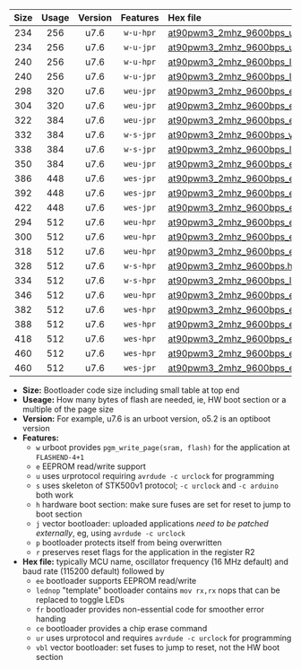 |Size|Usage|Version|Features|Hex file|
|:-:|:-:|:-:|:-:|:--|
|234|256|u7.6|`w-u-hpr`|[at90pwm3_2mhz_9600bps_ur.hex](https://raw.githubusercontent.com/stefanrueger/urboot/main/at90pwm3_2mhz_9600bps_ur.hex)|
|234|256|u7.6|`w-u-jpr`|[at90pwm3_2mhz_9600bps_ur_vbl.hex](https://raw.githubusercontent.com/stefanrueger/urboot/main/at90pwm3_2mhz_9600bps_ur_vbl.hex)|
|240|256|u7.6|`w-u-hpr`|[at90pwm3_2mhz_9600bps_lednop_ur.hex](https://raw.githubusercontent.com/stefanrueger/urboot/main/at90pwm3_2mhz_9600bps_lednop_ur.hex)|
|240|256|u7.6|`w-u-jpr`|[at90pwm3_2mhz_9600bps_lednop_ur_vbl.hex](https://raw.githubusercontent.com/stefanrueger/urboot/main/at90pwm3_2mhz_9600bps_lednop_ur_vbl.hex)|
|298|320|u7.6|`weu-jpr`|[at90pwm3_2mhz_9600bps_ee_ur_vbl.hex](https://raw.githubusercontent.com/stefanrueger/urboot/main/at90pwm3_2mhz_9600bps_ee_ur_vbl.hex)|
|304|320|u7.6|`weu-jpr`|[at90pwm3_2mhz_9600bps_ee_lednop_ur_vbl.hex](https://raw.githubusercontent.com/stefanrueger/urboot/main/at90pwm3_2mhz_9600bps_ee_lednop_ur_vbl.hex)|
|322|384|u7.6|`weu-jpr`|[at90pwm3_2mhz_9600bps_ee_lednop_fr_ur_vbl.hex](https://raw.githubusercontent.com/stefanrueger/urboot/main/at90pwm3_2mhz_9600bps_ee_lednop_fr_ur_vbl.hex)|
|332|384|u7.6|`w-s-jpr`|[at90pwm3_2mhz_9600bps_vbl.hex](https://raw.githubusercontent.com/stefanrueger/urboot/main/at90pwm3_2mhz_9600bps_vbl.hex)|
|338|384|u7.6|`w-s-jpr`|[at90pwm3_2mhz_9600bps_lednop_vbl.hex](https://raw.githubusercontent.com/stefanrueger/urboot/main/at90pwm3_2mhz_9600bps_lednop_vbl.hex)|
|350|384|u7.6|`weu-jpr`|[at90pwm3_2mhz_9600bps_ee_lednop_fr_ce_ur_vbl.hex](https://raw.githubusercontent.com/stefanrueger/urboot/main/at90pwm3_2mhz_9600bps_ee_lednop_fr_ce_ur_vbl.hex)|
|386|448|u7.6|`wes-jpr`|[at90pwm3_2mhz_9600bps_ee_vbl.hex](https://raw.githubusercontent.com/stefanrueger/urboot/main/at90pwm3_2mhz_9600bps_ee_vbl.hex)|
|392|448|u7.6|`wes-jpr`|[at90pwm3_2mhz_9600bps_ee_lednop_vbl.hex](https://raw.githubusercontent.com/stefanrueger/urboot/main/at90pwm3_2mhz_9600bps_ee_lednop_vbl.hex)|
|422|448|u7.6|`wes-jpr`|[at90pwm3_2mhz_9600bps_ee_lednop_fr_vbl.hex](https://raw.githubusercontent.com/stefanrueger/urboot/main/at90pwm3_2mhz_9600bps_ee_lednop_fr_vbl.hex)|
|294|512|u7.6|`weu-hpr`|[at90pwm3_2mhz_9600bps_ee_ur.hex](https://raw.githubusercontent.com/stefanrueger/urboot/main/at90pwm3_2mhz_9600bps_ee_ur.hex)|
|300|512|u7.6|`weu-hpr`|[at90pwm3_2mhz_9600bps_ee_lednop_ur.hex](https://raw.githubusercontent.com/stefanrueger/urboot/main/at90pwm3_2mhz_9600bps_ee_lednop_ur.hex)|
|318|512|u7.6|`weu-hpr`|[at90pwm3_2mhz_9600bps_ee_lednop_fr_ur.hex](https://raw.githubusercontent.com/stefanrueger/urboot/main/at90pwm3_2mhz_9600bps_ee_lednop_fr_ur.hex)|
|328|512|u7.6|`w-s-hpr`|[at90pwm3_2mhz_9600bps.hex](https://raw.githubusercontent.com/stefanrueger/urboot/main/at90pwm3_2mhz_9600bps.hex)|
|334|512|u7.6|`w-s-hpr`|[at90pwm3_2mhz_9600bps_lednop.hex](https://raw.githubusercontent.com/stefanrueger/urboot/main/at90pwm3_2mhz_9600bps_lednop.hex)|
|346|512|u7.6|`weu-hpr`|[at90pwm3_2mhz_9600bps_ee_lednop_fr_ce_ur.hex](https://raw.githubusercontent.com/stefanrueger/urboot/main/at90pwm3_2mhz_9600bps_ee_lednop_fr_ce_ur.hex)|
|382|512|u7.6|`wes-hpr`|[at90pwm3_2mhz_9600bps_ee.hex](https://raw.githubusercontent.com/stefanrueger/urboot/main/at90pwm3_2mhz_9600bps_ee.hex)|
|388|512|u7.6|`wes-hpr`|[at90pwm3_2mhz_9600bps_ee_lednop.hex](https://raw.githubusercontent.com/stefanrueger/urboot/main/at90pwm3_2mhz_9600bps_ee_lednop.hex)|
|418|512|u7.6|`wes-hpr`|[at90pwm3_2mhz_9600bps_ee_lednop_fr.hex](https://raw.githubusercontent.com/stefanrueger/urboot/main/at90pwm3_2mhz_9600bps_ee_lednop_fr.hex)|
|460|512|u7.6|`wes-hpr`|[at90pwm3_2mhz_9600bps_ee_lednop_fr_ce.hex](https://raw.githubusercontent.com/stefanrueger/urboot/main/at90pwm3_2mhz_9600bps_ee_lednop_fr_ce.hex)|
|460|512|u7.6|`wes-jpr`|[at90pwm3_2mhz_9600bps_ee_lednop_fr_ce_vbl.hex](https://raw.githubusercontent.com/stefanrueger/urboot/main/at90pwm3_2mhz_9600bps_ee_lednop_fr_ce_vbl.hex)|

- **Size:** Bootloader code size including small table at top end
- **Useage:** How many bytes of flash are needed, ie, HW boot section or a multiple of the page size
- **Version:** For example, u7.6 is an urboot version, o5.2 is an optiboot version
- **Features:**
  + `w` urboot provides `pgm_write_page(sram, flash)` for the application at `FLASHEND-4+1`
  + `e` EEPROM read/write support
  + `u` uses urprotocol requiring `avrdude -c urclock` for programming
  + `s` uses skeleton of STK500v1 protocol; `-c urclock` and `-c arduino` both work
  + `h` hardware boot section: make sure fuses are set for reset to jump to boot section
  + `j` vector bootloader: uploaded applications *need to be patched externally*, eg, using `avrdude -c urclock`
  + `p` bootloader protects itself from being overwritten
  + `r` preserves reset flags for the application in the register R2
- **Hex file:** typically MCU name, oscillator frequency (16 MHz default) and baud rate (115200 default) followed by
  + `ee` bootloader supports EEPROM read/write
  + `lednop` "template" bootloader contains `mov rx,rx` nops that can be replaced to toggle LEDs
  + `fr` bootloader provides non-essential code for smoother error handing
  + `ce` bootloader provides a chip erase command
  + `ur` uses urprotocol and requires `avrdude -c urclock` for programming
  + `vbl` vector bootloader: set fuses to jump to reset, not the HW boot section
